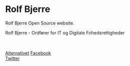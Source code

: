 # Rolf Bjerre
Rolf Bjerre Open Source website.

Rolf Bjerre - Ordfører for IT og Digitale Frihedsrettigheder





<br><br>
[Alternativet](http://alternativet.dk/rolf-bjerre/)
[Facebook](https://www.facebook.com/rolf.bjerre)<br>
[Twitter](https://twitter.com/RolfBjerre)
